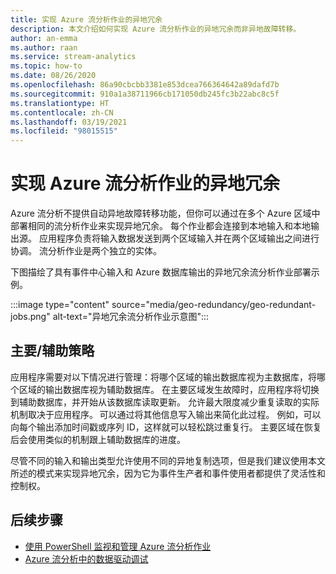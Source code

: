 ```yaml
---
title: 实现 Azure 流分析作业的异地冗余
description: 本文介绍如何实现 Azure 流分析作业的异地冗余而非异地故障转移。
author: an-emma
ms.author: raan
ms.service: stream-analytics
ms.topic: how-to
ms.date: 08/26/2020
ms.openlocfilehash: 86a90cbcbb3381e853dcea766364642a89dafd7b
ms.sourcegitcommit: 910a1a38711966cb171050db245fc3b22abc8c5f
ms.translationtype: HT
ms.contentlocale: zh-CN
ms.lasthandoff: 03/19/2021
ms.locfileid: "98015515"
---
```

# <a name="achieve-geo-redundancy-for-azure-stream-analytics-jobs"></a>实现 Azure 流分析作业的异地冗余

Azure 流分析不提供自动异地故障转移功能，但你可以通过在多个 Azure 区域中部署相同的流分析作业来实现异地冗余。 每个作业都会连接到本地输入和本地输出源。 应用程序负责将输入数据发送到两个区域输入并在两个区域输出之间进行协调。 流分析作业是两个独立的实体。

下图描绘了具有事件中心输入和 Azure 数据库输出的异地冗余流分析作业部署示例。

:::image type="content" source="media/geo-redundancy/geo-redundant-jobs.png" alt-text="异地冗余流分析作业示意图":::

## <a name="primarysecondary-strategy"></a>主要/辅助策略

应用程序需要对以下情况进行管理：将哪个区域的输出数据库视为主数据库，将哪个区域的输出数据库视为辅助数据库。 在主要区域发生故障时，应用程序将切换到辅助数据库，并开始从该数据库读取更新。 允许最大限度减少重复读取的实际机制取决于应用程序。 可以通过将其他信息写入输出来简化此过程。 例如，可以向每个输出添加时间戳或序列 ID，这样就可以轻松跳过重复行。 主要区域在恢复后会使用类似的机制跟上辅助数据库的进度。

尽管不同的输入和输出类型允许使用不同的异地复制选项，但是我们建议使用本文所述的模式来实现异地冗余，因为它为事件生产者和事件使用者都提供了灵活性和控制权。

## <a name="next-steps"></a>后续步骤

* [使用 PowerShell 监视和管理 Azure 流分析作业](stream-analytics-monitor-and-manage-jobs-use-powershell.md)
* [Azure 流分析中的数据驱动调试](stream-analytics-job-diagram-with-metrics.md)